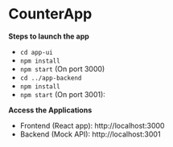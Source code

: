 # CounterApp

**Steps to launch the app**
- ``cd app-ui``
- ``npm install``
- ``npm start`` (On port 3000)
- ``cd ../app-backend``
- ``npm install``
- ``npm start`` (On port 3001):

**Access the Applications**
- Frontend (React app): http://localhost:3000
- Backend (Mock API): http://localhost:3001
